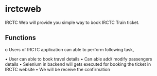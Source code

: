 # irctcweb

IRCTC Web will provide you simple way to book IRCTC Train ticket.

## Functions

o Users of IRCTC application can able to perform following task,

• User can able to book travel details
• Can able add/ modify passengers details
• Selenium in backend will gets executed for booking the ticket in IRCTC website
• We will be receive the confirmation 
